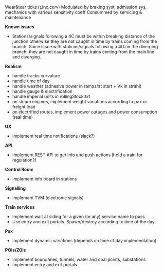 Wear&tear ticks (t,inc,curv)
Modulated by braking syst, admission sys, mechanics with various sensitivity coeff
Consummed by servicing & maintenance

**Known issues**
- Stations/signals following a 4C must be within breaking distance of the junction otherwise they are not caught in time by trains coming from the branch. Same issue with stations/signals following a 4D on the diverging branch: they are not caught in time by trains coming from the main line and diverging.

**Realism**
- handle tracks curvature
- handle time of day
- handle weather (adhesive power in ramps/at start + Vk in strahl)
- handle gauge & electrification
- handle imperial units in rollingStock.txt 
- on steam engines, implement weight variations according to pax or freight load
- on electrified routes, implement power outages and power consumption (real time)

**UX**
- Implement real time notifications (slack?)

**API**
- Implement REST API to get info and push actions (hold a train for regulation?)

**Control Room**
- Implement info board in stations

**Signalling**
- Implement TVM (electronic signals)

**Train services**
- Implement wait at siding for a given (or any) service name to pass
- Use entry and exit portals. Spawn/destroy according to time of the day.

**Pax**
- Implement dynamic variations (depends on time of day implementation)

**POIs/ZOIs**
- Implement boundaries, tunnels, water and coal points, substations
- Implement entry and exit portals

